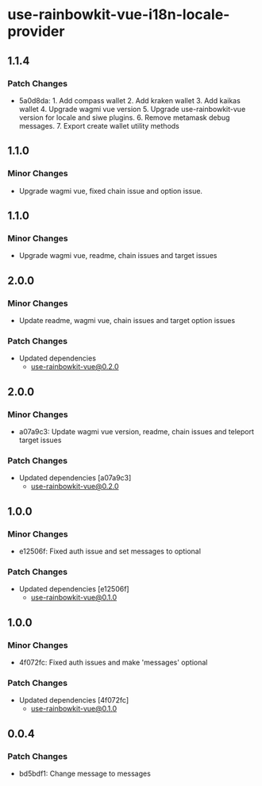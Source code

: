 # use-rainbowkit-vue-i18n-locale-provider

## 1.1.4

### Patch Changes

- 5a0d8da: 1. Add compass wallet 2. Add kraken wallet 3. Add kaikas wallet 4. Upgrade wagmi vue version 5. Upgrade use-rainbowkit-vue version for locale and siwe plugins. 6. Remove metamask debug messages. 7. Export create wallet utility methods

## 1.1.0

### Minor Changes

- Upgrade wagmi vue, fixed chain issue and option issue.

## 1.1.0

### Minor Changes

- Upgrade wagmi vue, readme, chain issues and target issues

## 2.0.0

### Minor Changes

- Update readme, wagmi vue, chain issues and target option issues

### Patch Changes

- Updated dependencies
  - use-rainbowkit-vue@0.2.0

## 2.0.0

### Minor Changes

- a07a9c3: Update wagmi vue version, readme, chain issues and teleport target issues

### Patch Changes

- Updated dependencies [a07a9c3]
  - use-rainbowkit-vue@0.2.0

## 1.0.0

### Minor Changes

- e12506f: Fixed auth issue and set messages to optional

### Patch Changes

- Updated dependencies [e12506f]
  - use-rainbowkit-vue@0.1.0

## 1.0.0

### Minor Changes

- 4f072fc: Fixed auth issues and make 'messages' optional

### Patch Changes

- Updated dependencies [4f072fc]
  - use-rainbowkit-vue@0.1.0

## 0.0.4

### Patch Changes

- bd5bdf1: Change message to messages
